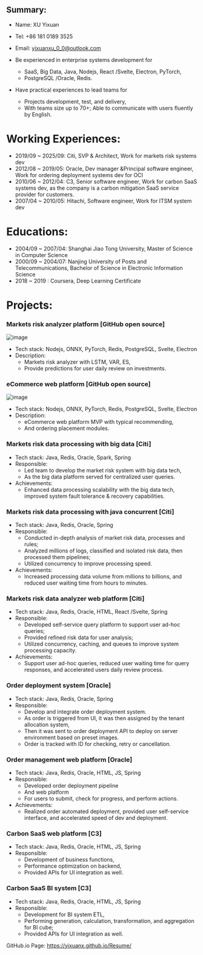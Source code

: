 ## Summary:
* Name: XU Yixuan
* Tel: +86 181 0189 3525
* Email: yixuanxu_0_0@outlook.com


* Be experienced in enterprise systems development for
  * SaaS, Big Data, Java, Nodejs, React /Svelte, Electron, PyTorch,
  * PostgreSQL /Oracle, Redis.
* Have practical experiences to lead teams for
  * Projects development, test, and delivery,
  * With teams size up to 70+; Able to communicate with users fluently by English.


# Working Experiences:
* 2019/09 ~ 2025/09: Citi, SVP & Architect, Work for markets risk systems dev
* 2012/08 ~ 2019/05: Oracle, Dev manager &Principal software engineer, Work for ordering deployment systems dev for OCI
* 2010/06 ~ 2012/04: C3, Senior software engineer, Work for carbon SaaS systems dev, as the company is a carbon mitigation SaaS service provider for customers.
* 2007/04 ~ 2010/05: Hitachi, Software engineer, Work for ITSM system dev

# Educations:
* 2004/09 ~ 2007/04: Shanghai Jiao Tong University, Master of Science in Computer Science
* 2000/09 ~ 2004/07: Nanjing University of Posts and Telecommunications, Bachelor of Science in Electronic Information Science
* 2018    ~ 2019   : Coursera, Deep Learning Certificate


# Projects:

### Markets risk analyzer platform [GitHub open source]
<img alt="image" src="https://github.com/user-attachments/assets/31e41ff1-087d-4b11-a1c8-4eea0ae3b29d" />

* Tech stack: Nodejs, ONNX, PyTorch, Redis, PostgreSQL, Svelte, Electron
* Description:
  * Markets risk analyzer with LSTM, VAR, ES,
  * Provide predictions for user daily review on investments.

### eCommerce web platform [GitHub open source]
<img alt="image" src="https://github.com/user-attachments/assets/0c803cd1-3d5c-40fe-b2d6-69625de64e2d" />

* Tech stack: Nodejs, ONNX, PyTorch, Redis, PostgreSQL, Svelte, Electron
* Description:
  * eCommerce web platform MVP with typical recommending,
  * And ordering placement modules.


### Markets risk data processing with big data [Citi]
* Tech stack: Java, Redis, Oracle, Spark, Spring
* Responsible:
  * Led team to develop the market risk system with big data tech,
  * As the big data platform served for centralized user queries.
* Achievements:
  * Enhanced data processing scalability with the big data tech, improved system fault tolerance & recovery capabilities.

### Markets risk data processing with java concurrent [Citi]
* Tech stack: Java, Redis, Oracle, Spring
* Responsible:
  * Conducted in-depth analysis of market risk data, processes and rules;
  * Analyzed millions of logs, classified and isolated risk data, then processed them pipelines;
  * Utilized concurrency to improve processing speed.
* Achievements:
  * Increased processing data volume from millions to billions, and reduced user waiting time from hours to minutes.


### Markets risk data analyzer web platform [Citi]
* Tech stack: Java, Redis, Oracle, HTML, React /Svelte, Spring
* Responsible:
  * Developed self-service query platform to support user ad-hoc queries;
  * Provided refined risk data for user analysis;
  * Utilized concurrency, caching, and queues to improve system processing capacity.
* Achievements:
  * Support user ad-hoc queries, reduced user waiting time for query responses, and accelerated users daily review process.

### Order deployment system [Oracle]
* Tech stack: Java, Redis, Oracle, Spring
* Responsible:
  * Develop and integrate order deployment system.
  * As order is triggered from UI, it was then assigned by the tenant allocation system,
  * Then it was sent to order deployment API to deploy on server environment based on preset images.
  * Order is tracked with ID for checking, retry or cancellation.

### Order management web platform [Oracle]
* Tech stack: Java, Redis, Oracle, HTML, JS, Spring
* Responsible:
  * Developed order deployment pipeline
  * And web platform
  * For users to submit, check for progress, and perform actions.
* Achievements:
  * Realized order automated deployment, provided user self-service interface, and accelerated speed of dev and deployment.

### Carbon SaaS web platform [C3]
* Tech stack: Java, Redis, Oracle, HTML, JS, Spring
* Responsible:
  * Development of business functions,
  * Performance optimization on backend,
  * Provided APIs for UI integration as well.

### Carbon SaaS BI system [C3]
* Tech stack: Java, Redis, Oracle, HTML, JS, Spring
* Responsible:
  * Development for BI system ETL,
  * Performing generation, calculation, transformation, and aggregation for BI cube;
  * Provided APIs for UI integration as well.


GitHub.io Page: https://yixuanx.github.io/Resume/

